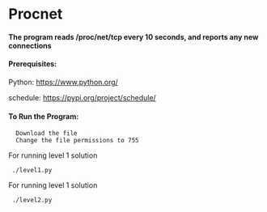 # Procnet

#### The program reads /proc/net/tcp every 10 seconds, and reports any new connections

#### Prerequisites:
Python: https://www.python.org/

schedule: https://pypi.org/project/schedule/

#### To Run the Program:
      Download the file
      Change the file permissions to 755

For running level 1 solution

     ./level1.py
  
For running level 1 solution

     ./level2.py
